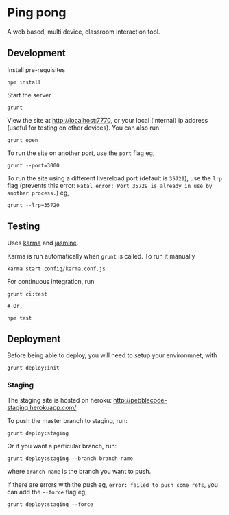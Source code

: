 # Ping pong

A web based, multi device, classroom interaction tool.

## Development

Install pre-requisites

    npm install

Start the server

    grunt

View the site at [http://localhost:7770](http://localhost:7770), or your local (internal) ip address (useful for testing on other devices). You can also run

    grunt open

To run the site on another port, use the `port` flag eg,

    grunt --port=3000

To run the site using a different livereload port (default is `35729`), use the `lrp` flag (prevents this error: `Fatal error: Port 35729 is already in use by another process.`) eg,

    grunt --lrp=35720

## Testing

Uses [karma](http://karma-runner.github.io/) and [jasmine](http://pivotal.github.io/jasmine/).

Karma is run automatically when `grunt` is called. To run it manually

    karma start config/karma.conf.js

For continuous integration, run

    grunt ci:test

    # Or,

    npm test

## Deployment

Before being able to deploy, you will need to setup your environmnet, with

    grunt deploy:init

### Staging

The staging site is hosted on heroku: http://pebblecode-staging.herokuapp.com/

To push the master branch to staging, run:

    grunt deploy:staging

Or if you want a particular branch, run:

    grunt deploy:staging --branch branch-name

where `branch-name` is the branch you want to push.

If there are errors with the push eg, `error: failed to push some refs`, you can add the `--force` flag eg,

    grunt deploy:staging --force
